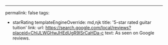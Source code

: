 ---
permalink: false
tags:
  - starRating
templateEngineOverride: md,njk
title: '5-star rated guitar tuition'
link:
  url: https://search.google.com/local/reviews?placeid=ChIJLWGHwJHEdUgR9lSrCaHDa-c
  text: As seen on Google reviews.
